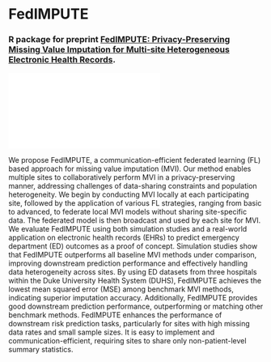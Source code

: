 # FedIMPUTE

### R package for preprint [FedIMPUTE: Privacy-Preserving Missing Value Imputation for Multi-site Heterogeneous Electronic Health Records](https://papers.ssrn.com/sol3/papers.cfm?abstract_id=4930174).

![Figure 1: Overview of the FedIMPUTE algorithm (FedIMPUTE-DAC)](Workflow.pdf)

We propose FedIMPUTE, a communication-efficient federated learning (FL) based approach for missing value imputation (MVI). Our method enables multiple sites to collaboratively perform MVI in a privacy-preserving manner, addressing challenges of data-sharing constraints and population heterogeneity. We begin by conducting MVI locally at each participating site, followed by the application of various FL strategies, ranging from basic to advanced, to federate local MVI models without sharing site-specific data. The federated model is then broadcast and used by each site for MVI. We evaluate FedIMPUTE using both simulation studies and a real-world application on electronic health records (EHRs) to predict emergency department (ED) outcomes as a proof of concept. Simulation studies show that FedIMPUTE outperforms all baseline MVI methods under comparison, improving downstream prediction performance and effectively handling data heterogeneity across sites. By using ED datasets from three hospitals within the Duke University Health System (DUHS), FedIMPUTE achieves the lowest mean squared error (MSE) among benchmark MVI methods, indicating superior imputation accuracy. Additionally, FedIMPUTE provides good downstream prediction performance, outperforming or matching other benchmark methods. FedIMPUTE enhances the performance of downstream risk prediction tasks, particularly for sites with high missing data rates and small sample sizes. It is easy to implement and communication-efficient, requiring sites to share only non-patient-level summary statistics.
